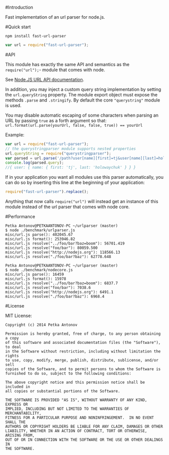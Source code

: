 #Introduction

Fast implementation of an url parser for node.js.

#Quick start

    npm install fast-url-parser

```js
var url = require("fast-url-parser");
```

#API

This module has exactly the same API and semantics as the `require("url");`- module that comes with node.

See [Node.JS URL API documentation](http://nodejs.org/docs/latest/api/url.html).

In addition, you may inject a custom query string implementation by setting the `url.queryString` property. The module export object must expose the methods `.parse` and `.stringify`. By default the core `"querystring"` module is used.

You may disable automatic escaping of some characters when parsing an URL by passing `true` as a forth argument so that: `url.format(url.parse(yourUrl, false, false, true)) == yourUrl`

Example:

```js
var url = require("fast-url-parser");
// the querystringparser module supports nested properties
url.queryString = require("querystringparser");
var parsed = url.parse('/path?user[name][first]=tj&user[name][last]=holowaychuk', true);
console.log(parsed.query);
//{ user: { name: { first: 'tj', last: 'holowaychuk' } } }
```

If in your application you want all modules use this parser automatically, you can do so by inserting this line at the beginning of your application:

```js
require("fast-url-parser").replace();
```

Anything that now calls `require("url")` will instead get an instance of this module instead of the url parser that comes with node core.

#Performance

    Petka Antonov@PETKAANTONOV-PC ~/urlparser (master)
    $ node ./benchmark/urlparser.js
    misc/url.js parse(): 402045.67
    misc/url.js format(): 253946.82
    misc/url.js resolve("../foo/bar?baz=boom"): 56701.419
    misc/url.js resolve("foo/bar"): 80059.500
    misc/url.js resolve("http://nodejs.org"): 118566.13
    misc/url.js resolve("./foo/bar?baz"): 62778.648

    Petka Antonov@PETKAANTONOV-PC ~/urlparser (master)
    $ node ./benchmark/nodecore.js
    misc/url.js parse(): 16459
    misc/url.js format(): 15978
    misc/url.js resolve("../foo/bar?baz=boom"): 6837.7
    misc/url.js resolve("foo/bar"): 7038.6
    misc/url.js resolve("http://nodejs.org"): 6491.1
    misc/url.js resolve("./foo/bar?baz"): 6968.4

#License

MIT License:

    Copyright (c) 2014 Petka Antonov

    Permission is hereby granted, free of charge, to any person obtaining a copy
    of this software and associated documentation files (the "Software"), to deal
    in the Software without restriction, including without limitation the rights
    to use, copy, modify, merge, publish, distribute, sublicense, and/or sell
    copies of the Software, and to permit persons to whom the Software is
    furnished to do so, subject to the following conditions:

    The above copyright notice and this permission notice shall be included in
    all copies or substantial portions of the Software.

    THE SOFTWARE IS PROVIDED "AS IS", WITHOUT WARRANTY OF ANY KIND, EXPRESS OR
    IMPLIED, INCLUDING BUT NOT LIMITED TO THE WARRANTIES OF MERCHANTABILITY,
    FITNESS FOR A PARTICULAR PURPOSE AND NONINFRINGEMENT.  IN NO EVENT SHALL THE
    AUTHORS OR COPYRIGHT HOLDERS BE LIABLE FOR ANY CLAIM, DAMAGES OR OTHER
    LIABILITY, WHETHER IN AN ACTION OF CONTRACT, TORT OR OTHERWISE, ARISING FROM,
    OUT OF OR IN CONNECTION WITH THE SOFTWARE OR THE USE OR OTHER DEALINGS IN
    THE SOFTWARE.

